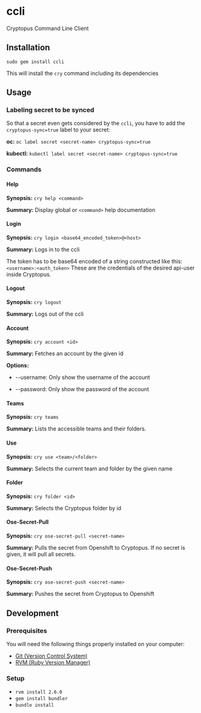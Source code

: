 # ccli

Cryptopus Command Line Client

## Installation

`sudo gem install ccli`

This will install the `cry` command including its dependencies

## Usage

### Labeling secret to be synced

So that a secret even gets considered by the `ccli`, you have to add the `cryptopus-sync=true` label to your secret:

**oc:** `oc label secret <secret-name> cryptopus-sync=true`


**kubectl:** `kubectl label secret <secret-name> cryptopus-sync=true`

### Commands

#### Help

**Synopsis:** `cry help <command>`

**Summary:** Display global or `<command>` help documentation

#### Login

**Synopsis:** `cry login <base64_encoded_token>@<host>`

**Summary:** Logs in to the ccli

The token has to be base64 encoded of a string constructed like this: `<username>:<auth_token>`
These are the credentials of the desired api-user inside Cryptopus.

#### Logout

**Synopsis:** `cry logout`

**Summary:** Logs out of the ccli

#### Account

**Synopsis:** `cry account <id>`

**Summary:** Fetches an account by the given id

**Options:** 

- --username: Only show the username of the account

- --password: Only show the password of the account

#### Teams

**Synopsis:** `cry teams`

**Summary:** Lists the accessible teams and their folders.

#### Use

**Synopsis:** `cry use <team>/<folder>`

**Summary:** Selects the current team and folder by the given name

#### Folder

**Synopsis:** `cry folder <id>`

**Summary:** Selects the Cryptopus folder by id

#### Ose-Secret-Pull

**Synopsis:** `cry ose-secret-pull <secret-name>`

**Summary:** Pulls the secret from Openshift to Cryptopus. If no secret is given, it will pull all secrets.

#### Ose-Secret-Push

**Synopsis:** `cry ose-secret-push <secret-name>`

**Summary:** Pushes the secret from Cryptopus to Openshift

## Development

### Prerequisites

You will need the following things properly installed on your computer:

- [Git (Version Control System)](http://git-scm.com/)
- [RVM (Ruby Version Manager)](http://rvm.io/)

### Setup

- `rvm install 2.6.0`
- `gem install bundler`
- `bundle install`
